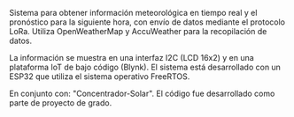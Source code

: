 Sistema para obtener información meteorológica en tiempo real y el pronóstico para la siguiente hora, con envío de datos mediante el protocolo LoRa. Utiliza OpenWeatherMap y AccuWeather para la recopilación de datos.

La información se muestra en una interfaz I2C (LCD 16x2) y en una plataforma IoT de bajo código (Blynk). El sistema está desarrollado con un ESP32 que utiliza el sistema operativo FreeRTOS.

En conjunto con: "Concentrador-Solar". El código fue desarrollado como parte de proyecto de grado.
